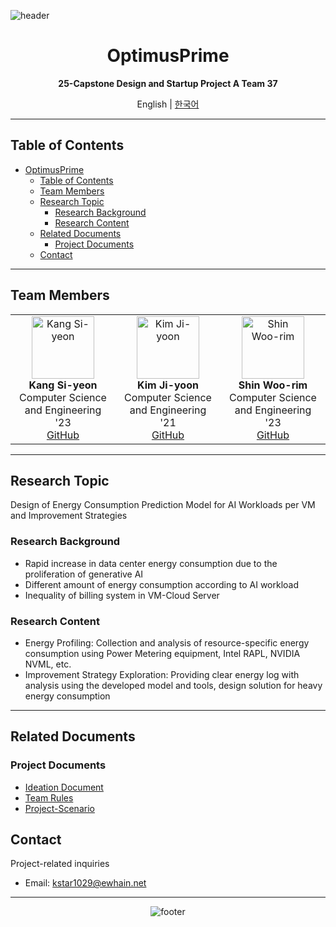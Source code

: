 ![header](https://capsule-render.vercel.app/api?type=waving&color=gradient&height=200&section=header&text=OptimusPrime&fontSize=40&fontColor=ffffff&animation=fadeIn&fontAlignY=35&descAlign=62)

<div align="center">

# OptimusPrime
**25-Capstone Design and Startup Project A Team 37**

English | [한국어](README.md)

</div>

---

## Table of Contents
- [OptimusPrime](#optimusprime)
  - [Table of Contents](#table-of-contents)
  - [Team Members](#team-members)
  - [Research Topic](#research-topic)
    - [Research Background](#research-background)
    - [Research Content](#research-content)
  - [Related Documents](#related-documents)
    - [Project Documents](#project-documents)
  - [Contact](#contact)

---

## Team Members

<table align="center">
<tr>
  <td align="center">
    <img src="https://github.com/uoehisx.png" width="100px;" alt="Kang Si-yeon"/><br/>
    <b>Kang Si-yeon</b><br/>
    Computer Science and  Engineering '23<br/>
    <a href="https://github.com/uoehisx">GitHub</a>
  </td>
  <td align="center">
    <img src="https://github.com/horokkk.png" width="100px;" alt="Kim Ji-yoon"/><br/>
    <b>Kim Ji-yoon</b><br/>
    Computer Science and Engineering '21<br/>
    <a href="https://github.com/horokkk">GitHub</a>
  </td>
  <td align="center">
    <img src="https://github.com/RainyForest23.png" width="100px;" alt="Shin Woo-rim"/><br/>
    <b>Shin Woo-rim</b><br/>
    Computer Science and  Engineering '23<br/>
    <a href="https://github.com/RainyForest23">GitHub</a>
  </td>
</tr>
</table>

---

## Research Topic
<!-- Brief description of the research topic -->
Design of Energy Consumption Prediction Model for AI Workloads per VM and Improvement Strategies

### Research Background
- Rapid increase in data center energy consumption due to the proliferation of generative AI
- Different amount of energy consumption according to AI workload
- Inequality of billing system in VM-Cloud Server

### Research Content
- Energy Profiling: Collection and analysis of resource-specific energy consumption using Power Metering equipment, Intel RAPL, NVIDIA NVML, etc.
- Improvement Strategy Exploration: Providing clear energy log with analysis using the developed model and tools, design solution for heavy energy consumption

---

## Related Documents

### Project Documents
- [Ideation Document](docs-EN/Ideation-EN.md)
- [Team Rules](docs-EN/GroundRule-EN.md)
- [Project-Scenario](docs-EN/Project-Scenario-EN.md)

## Contact

Project-related inquiries
- Email: kstar1029@ewhain.net

---

<div align="center">

![footer](https://capsule-render.vercel.app/api?type=waving&color=gradient&height=100&section=footer)

</div>